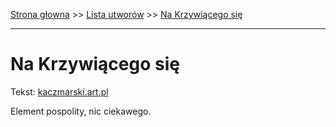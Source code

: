 [Strona głowna](../index.md) >> [Lista utworów](../list.md) >> [Na Krzywiącego się](317.md)

---

# Na Krzywiącego się

Tekst: [kaczmarski.art.pl](https://www.kaczmarski.art.pl/tworczosc/wiersze/na-krzywiacego-sie/)

Element pospolity, nic ciekawego.
